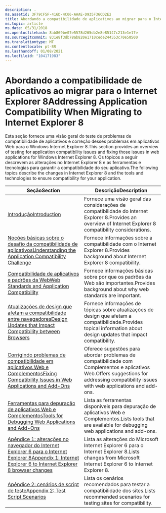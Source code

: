 ```yaml
---
description: .
ms.assetid: 3F79CF5F-416D-4C06-AAAE-D935F36CD2E2
title: Abordando a compatibilidade de aplicativos ao migrar para o Internet Explorer 8
ms.topic: article
ms.date: 05/31/2018
ms.openlocfilehash: 8ab869be07e5578d265db2e8e85147c213e1e17e
ms.sourcegitcommit: 831e8f3db78ab820e1710cede244553c70e50500
ms.translationtype: MT
ms.contentlocale: pt-BR
ms.lasthandoff: 01/08/2021
ms.locfileid: "104171983"
---
```

# <a name="addressing-application-compatibility-when-migrating-to-internet-explorer-8"></a><span data-ttu-id="49b9f-103">Abordando a compatibilidade de aplicativos ao migrar para o Internet Explorer 8</span><span class="sxs-lookup"><span data-stu-id="49b9f-103">Addressing Application Compatibility When Migrating to Internet Explorer 8</span></span>

<span data-ttu-id="49b9f-104">Esta seção fornece uma visão geral do teste de problemas de compatibilidade de aplicativos e correção desses problemas em aplicativos Web para o Windows Internet Explorer 8.</span><span class="sxs-lookup"><span data-stu-id="49b9f-104">This section provides an overview of testing for application compatibility issues and fixing those issues in web applications for Windows Internet Explorer 8.</span></span> <span data-ttu-id="49b9f-105">Os tópicos a seguir descrevem as alterações no Internet Explorer 8 e as ferramentas e tecnologias para garantir a compatibilidade do seu aplicativo.</span><span class="sxs-lookup"><span data-stu-id="49b9f-105">The following topics describe the changes in Internet Explorer 8 and the tools and technologies to ensure compatibility for your application.</span></span>



| <span data-ttu-id="49b9f-106">Seção</span><span class="sxs-lookup"><span data-stu-id="49b9f-106">Section</span></span>                                                                                                                                              | <span data-ttu-id="49b9f-107">Descrição</span><span class="sxs-lookup"><span data-stu-id="49b9f-107">Description</span></span>                                                                               |
|------------------------------------------------------------------------------------------------------------------------------------------------------|-------------------------------------------------------------------------------------------|
| [<span data-ttu-id="49b9f-108">Introdução</span><span class="sxs-lookup"><span data-stu-id="49b9f-108">Introduction</span></span>](introduction.md)                                                                                                                     | <span data-ttu-id="49b9f-109">Fornece uma visão geral das considerações de compatibilidade do Internet Explorer 8.</span><span class="sxs-lookup"><span data-stu-id="49b9f-109">Provides an overview of Internet Explorer 8 compatibility considerations.</span></span>                 |
| [<span data-ttu-id="49b9f-110">Noções básicas sobre o desafio da compatibilidade de aplicativos</span><span class="sxs-lookup"><span data-stu-id="49b9f-110">Understanding the Application Compatibility Challenge</span></span>](understanding-the-application-compatibility-challenge.md)                                   | <span data-ttu-id="49b9f-111">Fornece informações sobre a compatibilidade com o Internet Explorer 8.</span><span class="sxs-lookup"><span data-stu-id="49b9f-111">Provides background about Internet Explorer 8 compatibility.</span></span>                              |
| [<span data-ttu-id="49b9f-112">Compatibilidade de aplicativos e padrões da Web</span><span class="sxs-lookup"><span data-stu-id="49b9f-112">Web Standards and Application Compatibility</span></span>](web-standards-and-application-compatibility.md)                                                       | <span data-ttu-id="49b9f-113">Fornece informações básicas sobre por que os padrões da Web são importantes.</span><span class="sxs-lookup"><span data-stu-id="49b9f-113">Provides background about why web standards are important.</span></span>                                |
| [<span data-ttu-id="49b9f-114">Atualizações de design que afetam a compatibilidade entre navegadores</span><span class="sxs-lookup"><span data-stu-id="49b9f-114">Design Updates that Impact Compatibility between Browsers</span></span>](design-updates-that-impact-compatibility-between-browsers.md)                           | <span data-ttu-id="49b9f-115">Fornece informações de tópicas sobre atualizações de design que afetam a compatibilidade.</span><span class="sxs-lookup"><span data-stu-id="49b9f-115">Provides topical information about design updates that impact compatibility.</span></span>              |
| [<span data-ttu-id="49b9f-116">Corrigindo problemas de compatibilidade em aplicativos Web e Complementos</span><span class="sxs-lookup"><span data-stu-id="49b9f-116">Fixing Compatibility Issues in Web Applications and Add-Ons</span></span>](remediating-web-applications-and-add-ons.md)                                          | <span data-ttu-id="49b9f-117">Oferece sugestões para abordar problemas de compatibilidade com Complementos e aplicativos Web.</span><span class="sxs-lookup"><span data-stu-id="49b9f-117">Offers suggestions for addressing compatibility issues with web applications and add-ons.</span></span> |
| [<span data-ttu-id="49b9f-118">Ferramentas para depuração de aplicativos Web e Complementos</span><span class="sxs-lookup"><span data-stu-id="49b9f-118">Tools for Debugging Web Applications and Add-Ons</span></span>](tools-for-debugging-web-applications-and-add-ons.md)                                             | <span data-ttu-id="49b9f-119">Lista as ferramentas disponíveis para depuração de aplicativos Web e Complementos.</span><span class="sxs-lookup"><span data-stu-id="49b9f-119">Lists tools that are available for debugging web applications and add-ons.</span></span>                |
| [<span data-ttu-id="49b9f-120">Apêndice 1: alterações no navegador do Internet Explorer 6 para o Internet Explorer 8</span><span class="sxs-lookup"><span data-stu-id="49b9f-120">Appendix 1: Internet Explorer 6 to Internet Explorer 8 browser changes</span></span>](appendix-1--internet-explorer-6-to-internet-explorer-8-browser-changes.md) | <span data-ttu-id="49b9f-121">Lista as alterações do Microsoft Internet Explorer 6 para o Internet Explorer 8.</span><span class="sxs-lookup"><span data-stu-id="49b9f-121">Lists changes from Microsoft Internet Explorer 6 to Internet Explorer 8.</span></span>                  |
| [<span data-ttu-id="49b9f-122">Apêndice 2: cenários de script de teste</span><span class="sxs-lookup"><span data-stu-id="49b9f-122">Appendix 2: Test Script Scenarios</span></span>](appendix-2--test-script-scenarios.md)                                                                           | <span data-ttu-id="49b9f-123">Lista os cenários recomendados para testar a compatibilidade dos sites.</span><span class="sxs-lookup"><span data-stu-id="49b9f-123">Lists recommended scenarios for testing sites for compatibility.</span></span>                          |



 

 

 



